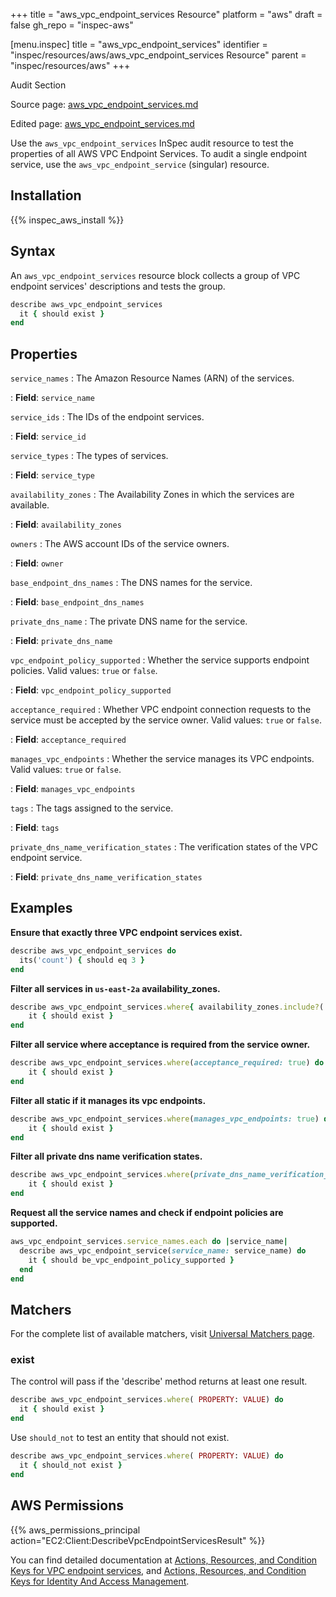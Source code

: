 +++
title = "aws_vpc_endpoint_services Resource"
platform = "aws"
draft = false
gh_repo = "inspec-aws"

[menu.inspec]
title = "aws_vpc_endpoint_services"
identifier = "inspec/resources/aws/aws_vpc_endpoint_services Resource"
parent = "inspec/resources/aws"
+++

<div class="admonition-note">
<p class="admonition-note-title">Audit Section</p>
<div class="admonition-note-text">
<p>Source page: <a href="https://github.com/inspec/inspec-aws/blob/main/docs/resources/aws_vpc_endpoint_services.md">aws_vpc_endpoint_services.md</a></p>
<p>Edited page: <a href="https://github.com/ianmadd/inspec-aws/blob/im/hugo/docs-chef-io/content/inspec/resources/aws_vpc_endpoint_services.md">aws_vpc_endpoint_services.md</a></p>
</div>
</div>



Use the `aws_vpc_endpoint_services` InSpec audit resource to test the properties of all AWS VPC Endpoint Services.
To audit a single endpoint service, use the `aws_vpc_endpoint_service` (singular) resource.

## Installation

{{% inspec_aws_install %}}

## Syntax

An `aws_vpc_endpoint_services` resource block collects a group of VPC endpoint services' descriptions and tests the group.

```ruby
describe aws_vpc_endpoint_services
  it { should exist }
end
```

## Properties

`service_names`
: The Amazon Resource Names (ARN) of the services.

: **Field**: `service_name`

`service_ids`
: The IDs of the endpoint services.

: **Field**: `service_id`

`service_types`
: The types of services.

: **Field**: `service_type`

`availability_zones`
: The Availability Zones in which the services are available.

: **Field**: `availability_zones`

`owners`
: The AWS account IDs of the service owners.

: **Field**: `owner`

`base_endpoint_dns_names`
: The DNS names for the service.

: **Field**: `base_endpoint_dns_names`

`private_dns_name`
: The private DNS name for the service.

: **Field**: `private_dns_name`

`vpc_endpoint_policy_supported`
: Whether the service supports endpoint policies. Valid values: `true` or `false`.

: **Field**: `vpc_endpoint_policy_supported`

`acceptance_required`
: Whether VPC endpoint connection requests to the service must be accepted by the service owner. Valid values: `true` or `false`.

: **Field**: `acceptance_required`

`manages_vpc_endpoints`
: Whether the service manages its VPC endpoints. Valid values: `true` or `false`.

: **Field**: `manages_vpc_endpoints`

`tags`
: The tags assigned to the service.

: **Field**: `tags`

`private_dns_name_verification_states`
: The verification states of the VPC endpoint service.

: **Field**: `private_dns_name_verification_states`

## Examples

**Ensure that exactly three VPC endpoint services exist.**

```ruby
describe aws_vpc_endpoint_services do
  its('count') { should eq 3 }
end
```

**Filter all services in `us-east-2a` availability_zones.**

```ruby
describe aws_vpc_endpoint_services.where{ availability_zones.include?('us-east-2a') } do
    it { should exist }
end
```

**Filter all service where acceptance is required from the service owner.**

```ruby
describe aws_vpc_endpoint_services.where(acceptance_required: true) do
    it { should exist }
end
```

**Filter all static if it manages its vpc endpoints.**

```ruby
describe aws_vpc_endpoint_services.where(manages_vpc_endpoints: true) do
    it { should exist }
end
```

**Filter all private dns name verification states.**

```ruby
describe aws_vpc_endpoint_services.where(private_dns_name_verification_states: 'verified') do
    it { should exist }
end
```

**Request all the service names and check if endpoint policies are supported.**

```ruby
aws_vpc_endpoint_services.service_names.each do |service_name|
  describe aws_vpc_endpoint_service(service_name: service_name) do
    it { should be_vpc_endpoint_policy_supported }
  end
end
```

## Matchers

For the complete list of available matchers, visit [Universal Matchers page](https://www.inspec.io/docs/reference/matchers/).

### exist

The control will pass if the 'describe' method returns at least one result.

```ruby
describe aws_vpc_endpoint_services.where( PROPERTY: VALUE) do
  it { should exist }
end
```

Use `should_not` to test an entity that should not exist.

```ruby
describe aws_vpc_endpoint_services.where( PROPERTY: VALUE) do
  it { should_not exist }
end
```

## AWS Permissions

{{% aws_permissions_principal action="EC2:Client:DescribeVpcEndpointServicesResult" %}}

You can find detailed documentation at [Actions, Resources, and Condition Keys for VPC endpoint services](https://docs.aws.amazon.com/vpc/latest/userguide/vpc-policy-examples.html), and [Actions, Resources, and Condition Keys for Identity And Access Management](https://docs.aws.amazon.com/IAM/latest/UserGuide/list_identityandaccessmanagement.html).
